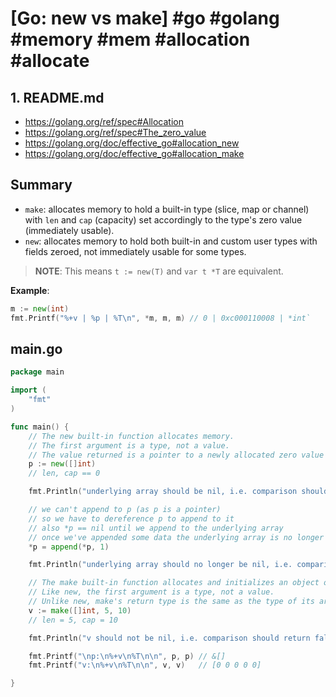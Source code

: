 # [Go: new vs make] #go #golang #memory #mem #allocation #allocate

## 1. README.md

- https://golang.org/ref/spec#Allocation
- https://golang.org/ref/spec#The_zero_value
- https://golang.org/doc/effective_go#allocation_new
- https://golang.org/doc/effective_go#allocation_make

## Summary

- `make`: allocates memory to hold a built-in type (slice, map or channel) with `len` and `cap` (capacity) set accordingly to the type's zero value (immediately usable).
- `new`: allocates memory to hold both built-in and custom user types with fields zeroed, not immediately usable for some types.

> **NOTE**: This means `t := new(T)` and `var t *T` are equivalent.  

**Example**:
```go
m := new(int)
fmt.Printf("%+v | %p | %T\n", *m, m, m) // 0 | 0xc000110008 | *int`
```

## main.go

```go
package main

import (
	"fmt"
)

func main() {
	// The new built-in function allocates memory.
	// The first argument is a type, not a value.
	// The value returned is a pointer to a newly allocated zero value of that type.
	p := new([]int)
	// len, cap == 0

	fmt.Println("underlying array should be nil, i.e. comparison should return true:", *p == nil)

	// we can't append to p (as p is a pointer)
	// so we have to dereference p to append to it
	// also *p == nil until we append to the underlying array
	// once we've appended some data the underlying array is no longer nil
	*p = append(*p, 1)

	fmt.Println("underlying array should no longer be nil, i.e. comparison should return false:", *p == nil)

	// The make built-in function allocates and initializes an object of type slice, map, or chan (only).
	// Like new, the first argument is a type, not a value.
	// Unlike new, make's return type is the same as the type of its argument, not a pointer to it.
	v := make([]int, 5, 10)
	// len = 5, cap = 10

	fmt.Println("v should not be nil, i.e. comparison should return false:", v == nil)

	fmt.Printf("\np:\n%+v\n%T\n\n", p, p) // &[]
	fmt.Printf("v:\n%+v\n%T\n\n", v, v)   // [0 0 0 0 0]

}
```

